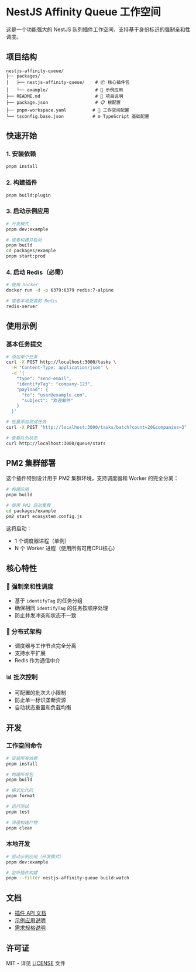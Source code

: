 # NestJS Affinity Queue 工作空间

这是一个功能强大的 NestJS 队列插件工作空间，支持基于身份标识的强制亲和性调度。

## 项目结构

```
nestjs-affinity-queue/
├── packages/
│   ├── nestjs-affinity-queue/    # 📦 核心插件包
│   └── example/                  # 🚀 示例应用
├── README.md                     # 📖 项目说明
├── package.json                  # 📋 根配置
├── pnpm-workspace.yaml          # 🔧 工作空间配置
└── tsconfig.base.json           # ⚙️ TypeScript 基础配置
```

## 快速开始

### 1. 安装依赖

```bash
pnpm install
```

### 2. 构建插件

```bash
pnpm build:plugin
```

### 3. 启动示例应用

```bash
# 开发模式
pnpm dev:example

# 或者构建并启动
pnpm build
cd packages/example
pnpm start:prod
```

### 4. 启动 Redis（必需）

```bash
# 使用 Docker
docker run -d -p 6379:6379 redis:7-alpine

# 或者本地安装的 Redis
redis-server
```

## 使用示例

### 基本任务提交

```bash
# 添加单个任务
curl -X POST http://localhost:3000/tasks \
  -H "Content-Type: application/json" \
  -d '{
    "type": "send-email",
    "identifyTag": "company-123",
    "payload": {
      "to": "user@example.com",
      "subject": "欢迎邮件"
    }
  }'

# 批量添加测试任务
curl -X POST "http://localhost:3000/tasks/batch?count=20&companies=3"

# 查看队列状态
curl http://localhost:3000/queue/stats
```

## PM2 集群部署

这个插件特别设计用于 PM2 集群环境，支持调度器和 Worker 的完全分离：

```bash
# 构建应用
pnpm build

# 使用 PM2 启动集群
cd packages/example
pm2 start ecosystem.config.js
```

这将启动：
- 1 个调度器进程（单例）
- N 个 Worker 进程（使用所有可用CPU核心）

## 核心特性

### 🎯 强制亲和性调度

- 基于 `identifyTag` 的任务分组
- 确保相同 `identifyTag` 的任务按顺序处理
- 防止并发冲突和状态不一致

### 🔄 分布式架构

- 调度器与工作节点完全分离
- 支持水平扩展
- Redis 作为通信中介

### 📊 批次控制

- 可配置的批次大小限制
- 防止单一标识垄断资源
- 自动状态重置和负载均衡

## 开发

### 工作空间命令

```bash
# 安装所有依赖
pnpm install

# 构建所有包
pnpm build

# 格式化代码
pnpm format

# 运行测试
pnpm test

# 清理构建产物
pnpm clean
```

### 本地开发

```bash
# 启动示例应用（开发模式）
pnpm dev:example

# 监听插件构建
pnpm --filter nestjs-affinity-queue build:watch
```

## 文档

- [插件 API 文档](./packages/nestjs-affinity-queue/README.md)
- [示例应用说明](./packages/example/README.md)
- [需求规格说明](./PRD.md)

## 许可证

MIT - 详见 [LICENSE](./LICENSE) 文件 